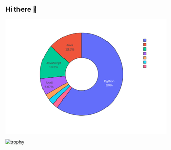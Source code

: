 ## Hi there 👋

![Github Stats](github_stats.png "Stats")

[![trophy](https://github-profile-trophy.vercel.app/?username=YOUR_USERNAME&theme=onedark)](https://github.com/ryo-ma/github-profile-trophy)
